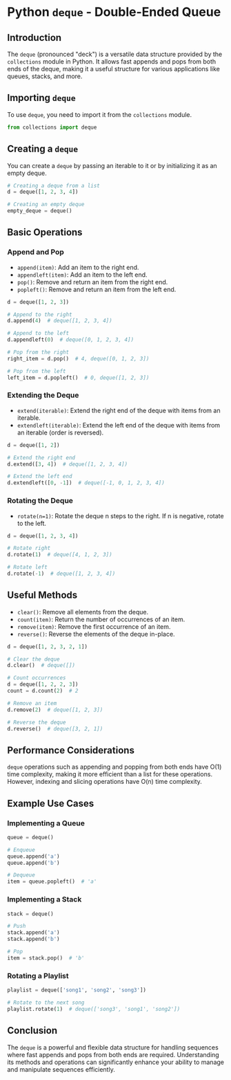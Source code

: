 # Python `deque` - Double-Ended Queue

## Introduction

The `deque` (pronounced "deck") is a versatile data structure provided by the `collections` module in Python. It allows fast appends and pops from both ends of the deque, making it a useful structure for various applications like queues, stacks, and more.

## Importing `deque`

To use `deque`, you need to import it from the `collections` module.

```python
from collections import deque
```

## Creating a `deque`

You can create a `deque` by passing an iterable to it or by initializing it as an empty deque.

```python
# Creating a deque from a list
d = deque([1, 2, 3, 4])

# Creating an empty deque
empty_deque = deque()
```

## Basic Operations

### Append and Pop

- `append(item)`: Add an item to the right end.
- `appendleft(item)`: Add an item to the left end.
- `pop()`: Remove and return an item from the right end.
- `popleft()`: Remove and return an item from the left end.

```python
d = deque([1, 2, 3])

# Append to the right
d.append(4)  # deque([1, 2, 3, 4])

# Append to the left
d.appendleft(0)  # deque([0, 1, 2, 3, 4])

# Pop from the right
right_item = d.pop()  # 4, deque([0, 1, 2, 3])

# Pop from the left
left_item = d.popleft()  # 0, deque([1, 2, 3])
```

### Extending the Deque

- `extend(iterable)`: Extend the right end of the deque with items from an iterable.
- `extendleft(iterable)`: Extend the left end of the deque with items from an iterable (order is reversed).

```python
d = deque([1, 2])

# Extend the right end
d.extend([3, 4])  # deque([1, 2, 3, 4])

# Extend the left end
d.extendleft([0, -1])  # deque([-1, 0, 1, 2, 3, 4])
```

### Rotating the Deque

- `rotate(n=1)`: Rotate the deque n steps to the right. If n is negative, rotate to the left.

```python
d = deque([1, 2, 3, 4])

# Rotate right
d.rotate(1)  # deque([4, 1, 2, 3])

# Rotate left
d.rotate(-1)  # deque([1, 2, 3, 4])
```

## Useful Methods

- `clear()`: Remove all elements from the deque.
- `count(item)`: Return the number of occurrences of an item.
- `remove(item)`: Remove the first occurrence of an item.
- `reverse()`: Reverse the elements of the deque in-place.

```python
d = deque([1, 2, 3, 2, 1])

# Clear the deque
d.clear()  # deque([])

# Count occurrences
d = deque([1, 2, 2, 3])
count = d.count(2)  # 2

# Remove an item
d.remove(2)  # deque([1, 2, 3])

# Reverse the deque
d.reverse()  # deque([3, 2, 1])
```

## Performance Considerations

`deque` operations such as appending and popping from both ends have O(1) time complexity, making it more efficient than a list for these operations. However, indexing and slicing operations have O(n) time complexity.

## Example Use Cases

### Implementing a Queue

```python
queue = deque()

# Enqueue
queue.append('a')
queue.append('b')

# Dequeue
item = queue.popleft()  # 'a'
```

### Implementing a Stack

```python
stack = deque()

# Push
stack.append('a')
stack.append('b')

# Pop
item = stack.pop()  # 'b'
```

### Rotating a Playlist

```python
playlist = deque(['song1', 'song2', 'song3'])

# Rotate to the next song
playlist.rotate(1)  # deque(['song3', 'song1', 'song2'])
```

## Conclusion

The `deque` is a powerful and flexible data structure for handling sequences where fast appends and pops from both ends are required. Understanding its methods and operations can significantly enhance your ability to manage and manipulate sequences efficiently.
